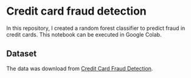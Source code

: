 # Credit card fraud detection

In this repository, I created a random forest classifier to predict fraud in credit cards. This notebook can be executed in Google Colab.

## Dataset
The data was download from [Credit Card Fraud Detection](https://www.kaggle.com/mlg-ulb/creditcardfraud/notebooks).
